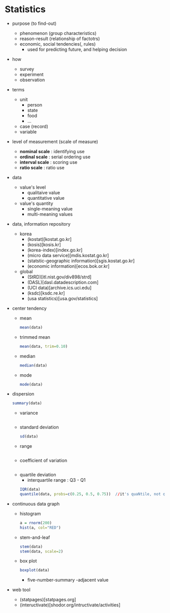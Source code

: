 # Statistics
    
- purpose (to find-out)
  - phenomenon (group characteristics)
  - reason-result (relationship of factotrs)
  - economic, social  tendencies(, rules)
    - used for predicting future, and helping decision
    
- how
  - survey
  - experiment
  - observation
    
- terms
  - unit
    - person
    - state
    - food
    - ...
  - case (record)
  - variable
    
- level of measurement (scale of measure)
  - **nominal scale** : identifying use
  - **ordinal scale** : serial ordering use
  - **interval scale** : scoring use
  - **ratio scale** : ratio use
    
- data
  - value's level
    - qualitaive value
    - quantitative value
  - value's quantity
    - single-meaning value
    - multi-meaning values
    
- data, information repository
  - korea
    - (kostat)[kostat.go.kr]
    - (kosis)[kosis.kr]
    - (korea-index)[index.go.kr]
    - (micro data service)[mdis.kostat.go.kr]
    - (statstic-geographic information)[sgis.kostat.go.kr]
    - (economic information)[ecos.bok.or.kr]
  - global
    - (StRD)[itl.nist.gov/div898/strd]
    - (DASL)[dasl.datadescription.com]
    - (UCI data)[archive.ics.uci.edu]
    - (ksdc)[ksdc.re.kr]
    - (usa statistics)[usa.gov/statistics]
    
- center tendency
  - mean
    ```R
    mean(data)
    ```
  - trimmed mean
    ```R
    mean(data, trim=0.10)
    ```
  - median
    ```R
    median(data)
    ```
  - mode
    ```R
    mode(data)
    ```

- dispersion
  ```R
  summary(data)
  ```
  - variance
    ```R
    ```
  - standard deviation
    ```R
    sd(data)
    ```
  - range
    ```R
    ```
  - coefficient of variation
    ```R
    ```
  - quartile deviation
    - interquartile range : Q3 - Q1
    ```R
    IQR(data)
    quantile(data, probs=c(0.25, 0.5, 0.75))  //it's quaNtile, not quaRtile
    ```
   
- continuous data graph 
  - histogram
    ```R
    a = rnorm(200)
    hist(a, col="RED")
    ```
  - stem-and-leaf
    ```R
    stem(data)
    stem(data, scale=2)
    ```
  - box plot
    ```R
    boxplot(data)
    ```
    - five-number-summary
    -adjacent value
    
- web tool
  - (statpages)[statpages.org]
  - (inteructivate)[shodor.org/intructivate/activities]